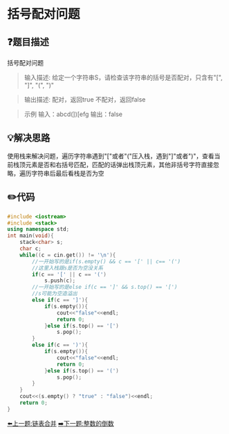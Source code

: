 # 括号配对问题

## :question:题目描述
括号配对问题

>输入描述:
给定一个字符串S，请检查该字符串的括号是否配对，只含有"[", "]", "(", ")"

>输出描述:
配对，返回true
不配对，返回false

>示例
输入：abcd(])[efg
输出：false

## :bulb:解决思路
使用栈来解决问题，遍历字符串遇到"["或者"("压入栈，遇到"]"或者")"，查看当前栈顶元素是否和右括号匹配，匹配的话弹出栈顶元素，其他非括号字符直接忽略，遍历字符串后最后看栈是否为空

## :pencil2:代码
```c++
#include <iostream>
#include <stack>
using namespace std;
int main(void){
    stack<char> s;
    char c;
    while((c = cin.get()) != '\n'){
        //一开始写的是if(s.empty() && c == '[' || c== '(')
        //这里入栈跟s是否为空没关系
        if(c == '[' || c == '(')
            s.push(c);
        //一开始写的是else if(c == ']' && s.top() == '[')
        //s可能为空造溢出
        else if(c == ']'){
            if(s.empty()){
                cout<<"false"<<endl;
                return 0;
            }else if(s.top() == '[')
                s.pop();
        }
        else if(c == ')'){
            if(s.empty()){
                cout<<"false"<<endl;
                return 0;
            }else if(s.top() == '(')
                s.pop();
        }
    }
    cout<<(s.empty() ? "true" : "false")<<endl;
    return 0;
}
```
[:arrow_left:上一题:链表合并](MergeLinkedList.md)
[:arrow_right:下一题:整数的倒数](#)